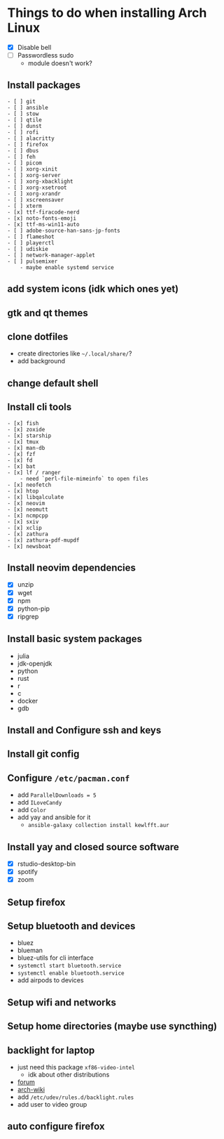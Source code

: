 # Things to do when installing Arch Linux
- [x] Disable bell
- [ ] Passwordless sudo
    - module doesn't work?
## Install packages
    - [ ] git
    - [ ] ansible
    - [ ] stow
    - [ ] qtile
    - [ ] dunst
    - [ ] rofi
    - [ ] alacritty
    - [ ] firefox
    - [ ] dbus
    - [ ] feh
    - [ ] picom
    - [ ] xorg-xinit
    - [ ] xorg-server
    - [ ] xorg-xbacklight
    - [ ] xorg-xsetroot
    - [ ] xorg-xrandr
    - [ ] xscreensaver
    - [ ] xterm
    - [x] ttf-firacode-nerd
    - [x] noto-fonts-emoji
    - [x] ttf-ms-win11-auto
    - [ ] adobe-source-han-sans-jp-fonts
    - [ ] flameshot
    - [ ] playerctl
    - [ ] udiskie
    - [ ] network-manager-applet
    - [ ] pulsemixer
        - maybe enable systemd service
## add system icons (idk which ones yet)
## gtk and qt themes
## clone dotfiles
- create directories like `~/.local/share/`?
- add background
## change default shell
## Install cli tools
    - [x] fish
    - [x] zoxide
    - [x] starship
    - [x] tmux
    - [x] man-db
    - [x] fzf
    - [x] fd
    - [x] bat
    - [x] lf / ranger
        - need `perl-file-mimeinfo` to open files
    - [x] neofetch
    - [x] htop
    - [x] libqalculate
    - [x] neovim
    - [x] neomutt
    - [x] ncmpcpp
    - [x] sxiv
    - [x] xclip
    - [x] zathura
    - [x] zathura-pdf-mupdf
    - [x] newsboat
## Install neovim dependencies 
- [x] unzip
- [x] wget
- [x] npm
- [x] python-pip
- [x] ripgrep
## Install basic system packages
- julia
- jdk-openjdk
- python
- rust
- r
- c
- docker
- gdb
## Install and Configure ssh and keys
## Install git config
## Configure `/etc/pacman.conf`
- add `ParallelDownloads = 5`
- add `ILoveCandy`
- add `Color`
- add yay and ansible for it
    - `ansible-galaxy collection install kewlfft.aur`
## Install yay and closed source software
- [x] rstudio-desktop-bin
- [x] spotify
- [x] zoom
## Setup firefox
## Setup bluetooth and devices
- bluez
- blueman
- bluez-utils for cli interface
- `systemctl start bluetooth.service`
- `systemctl enable bluetooth.service`
- add airpods to devices
## Setup wifi and networks
## Setup home directories (maybe use syncthing)
## backlight for laptop
- just need this package `xf86-video-intel`
    - idk about other distributions
- [forum](https://askubuntu.com/questions/715306/xbacklight-no-outputs-have-backlight-property-no-sys-class-backlight-folder)
- [arch-wiki](https://wiki.archlinux.org/title/backlight#ACPI)
- add `/etc/udev/rules.d/backlight.rules`
- add user to video group
## auto configure firefox
